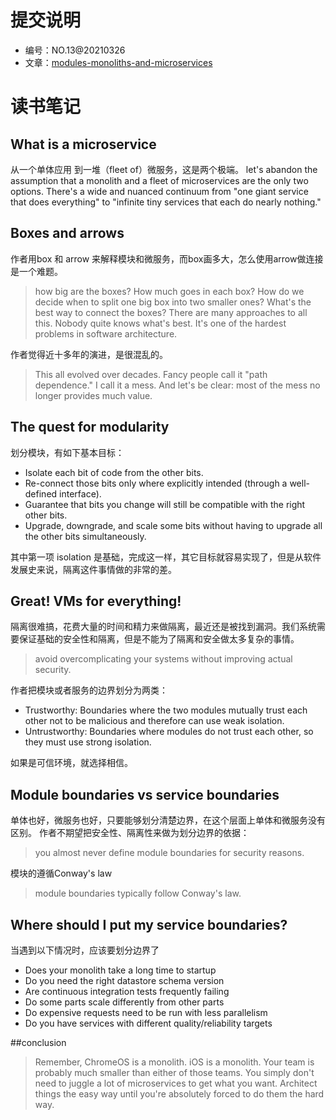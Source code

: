 # 提交说明
- 编号：NO.13@20210326
- 文章：[modules-monoliths-and-microservices](https://tailscale.com/blog/modules-monoliths-and-microservices/)

# 读书笔记

## What is a microservice
从一个单体应用 到一堆（fleet of）微服务，这是两个极端。
let's abandon the assumption that a monolith and a fleet of microservices are the only two options. There's a wide and nuanced continuum from "one giant service that does everything" to "infinite tiny services that each do nearly nothing."

## Boxes and arrows
作者用box 和 arrow 来解释模块和微服务，而box画多大，怎么使用arrow做连接是一个难题。
> how big are the boxes? How much goes in each box? How do we decide when to split one big box into two smaller ones? What's the best way to connect the boxes? There are many approaches to all this. Nobody quite knows what's best. It's one of the hardest problems in software architecture.

作者觉得近十多年的演进，是很混乱的。
> This all evolved over decades. Fancy people call it "path dependence." I call it a mess. And let's be clear: most of the mess no longer provides much value.

## The quest for modularity
划分模块，有如下基本目标：
- Isolate each bit of code from the other bits.
- Re-connect those bits only where explicitly intended (through a well-defined interface).
- Guarantee that bits you change will still be compatible with the right other bits.
- Upgrade, downgrade, and scale some bits without having to upgrade all the other bits simultaneously.

其中第一项 isolation 是基础，完成这一样，其它目标就容易实现了，但是从软件发展史来说，隔离这件事情做的非常的差。

## Great! VMs for everything!
隔离很难搞，花费大量的时间和精力来做隔离，最近还是被找到漏洞。我们系统需要保证基础的安全性和隔离，但是不能为了隔离和安全做太多复杂的事情。
> avoid overcomplicating your systems without improving actual security. 

作者把模块或者服务的边界划分为两类：
- Trustworthy: Boundaries where the two modules mutually trust each other not to be malicious and therefore can use weak isolation.
- Untrustworthy: Boundaries where modules do not trust each other, so they must use strong isolation.

如果是可信环境，就选择相信。

## Module boundaries vs service boundaries
单体也好，微服务也好，只要能够划分清楚边界，在这个层面上单体和微服务没有区别。
作者不期望把安全性、隔离性来做为划分边界的依据：
> you almost never define module boundaries for security reasons.

模块的遵循Conway's law
> module boundaries typically follow Conway's law. 

## Where should I put my service boundaries?
当遇到以下情况时，应该要划分边界了
- Does your monolith take a long time to startup
- Do you need the right datastore schema version
- Are continuous integration tests frequently failing
- Do some parts scale differently from other parts
- Do expensive requests need to be run with less parallelism
- Do you have services with different quality/reliability targets

##conclusion
> Remember, ChromeOS is a monolith. iOS is a monolith. Your team is probably much smaller than either of those teams. You simply don't need to juggle a lot of microservices to get what you want. 
> Architect things the easy way until you're absolutely forced to do them the hard way. 

